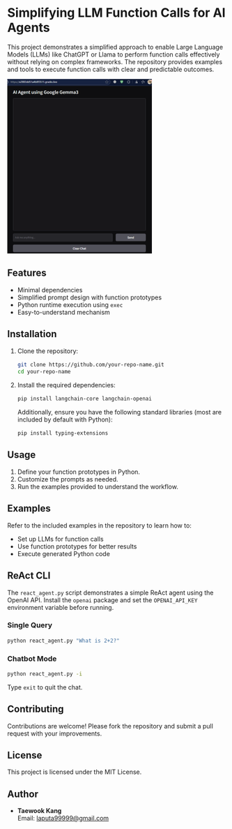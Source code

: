 # Simplifying LLM Function Calls for AI Agents

This project demonstrates a simplified approach to enable Large Language Models (LLMs) like ChatGPT or Llama to perform function calls effectively without relying on complex frameworks. The repository provides examples and tools to execute function calls with clear and predictable outcomes.

<img src="https://github.com/mac999/AI_agent_simple_function_call/blob/main/gemma3.gif?raw=true" height="400"/>

## Features

- Minimal dependencies
- Simplified prompt design with function prototypes
- Python runtime execution using `exec`
- Easy-to-understand mechanism

## Installation

1. Clone the repository:
   ```bash
   git clone https://github.com/your-repo-name.git
   cd your-repo-name
   ```

2. Install the required dependencies:
   ```bash
   pip install langchain-core langchain-openai
   ```
   Additionally, ensure you have the following standard libraries (most are included by default with Python):
   ```bash
   pip install typing-extensions
   ```

## Usage

1. Define your function prototypes in Python.
2. Customize the prompts as needed.
3. Run the examples provided to understand the workflow.

## Examples

Refer to the included examples in the repository to learn how to:

- Set up LLMs for function calls
- Use function prototypes for better results
- Execute generated Python code

## ReAct CLI

The `react_agent.py` script demonstrates a simple ReAct agent using the OpenAI API. Install the `openai` package and set the `OPENAI_API_KEY` environment variable before running.

### Single Query

```bash
python react_agent.py "What is 2+2?"
```

### Chatbot Mode

```bash
python react_agent.py -i
```

Type `exit` to quit the chat.


## Contributing

Contributions are welcome! Please fork the repository and submit a pull request with your improvements.

## License

This project is licensed under the MIT License.

## Author

- **Taewook Kang**  
  Email: [laputa99999@gmail.com](mailto:laputa99999@gmail.com)
